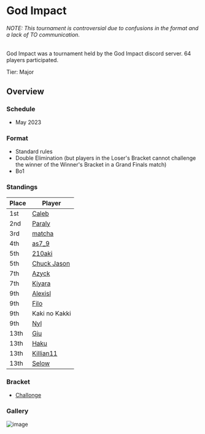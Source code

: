 # God Impact

###### NOTE: This tournament is controversial due to confusions in the format and a lack of TO communication.

God Impact was a tournament held by the God Impact discord server.
64 players participated.

Tier: Major

## Overview

### Schedule
- May 2023

### Format
- Standard rules
- Double Elimination (but players in the Loser's Bracket cannot challenge the winner of the Winner's Bracket in a Grand Finals match)
- Bo1

### Standings
|Place|Player|
|-|-|
|1st|[Caleb](../..//players/bulgarian/caleb.md)|
|2nd|[Paraly](../..//players/japanese/paraly.md)|
|3rd|[matcha](../..//players/chinese/matcha.md)|
|4th|[as7_9](../..//players/japanese/as7_9.md)|
|5th|[210aki](../..//players/french/210aki.md)|
|5th|[Chuck Jason](../..//players/chinese/chuckjason.md)|
|7th|[Azyck](../..//players/french/azyck.md)|
|7th|[Kiyara](../..//players/chinese/kiyara.md)|
|9th|[Alexisl](../..//players/french/alexisl.md)|
|9th|[Filo](../..//players/italian/filo.md)|
|9th|Kaki no Kakki|
|9th|[Nyl](../..//players/uk/nyl.md)|
|13th|[Giu](../..//players/italian/giu.md)|
|13th|[Haku](../..//players/german/haku.md)|
|13th|[Killian11](../..//players/french/killian11.md)|
|13th|[Selow](../..//players/french/$elow.md)|

### Bracket
- [Challonge](https://challonge.com/godimpactstrikers1)

### Gallery

![image](https://github.com/inabikarilibrary/inalib/assets/110833255/03739335-4509-4b06-bbdf-41a97f7c8a05)


